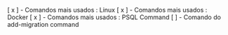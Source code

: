 [ x ] - Comandos mais usados : Linux
[ x ] - Comandos mais usados : Docker
[ x ] - Comandos mais usados : PSQL Command
[ ] - Comando do add-migration command
